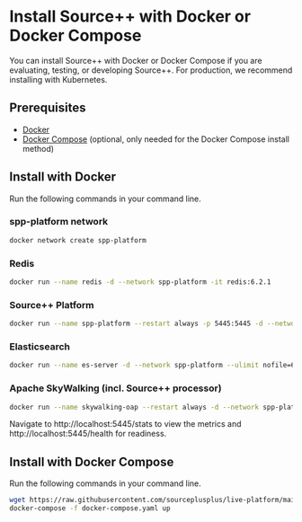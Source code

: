 # Install Source++ with Docker or Docker Compose

You can install Source++ with Docker or Docker Compose if you are evaluating, testing, or developing Source++.
For production, we recommend installing with Kubernetes.

## Prerequisites

- [Docker](https://docs.docker.com/install)
- [Docker Compose](https://docs.docker.com/compose/install) (optional, only needed for the Docker Compose install method)

## Install with Docker

Run the following commands in your command line.

### spp-platform network

```bash
docker network create spp-platform
```

### Redis
```bash
docker run --name redis -d --network spp-platform -it redis:6.2.1
```

### Source++ Platform
```bash
docker run --name spp-platform --restart always -p 5445:5445 -d --network spp-platform -e SPP_CLUSTER_URL=localhost -e SPP_CLUSTER_NAME=docker -e SPP_REDIS_HOST=redis -e SPP_SKYWALKING_HOST=skywalking -e SPP_DISABLE_TLS=true -e SPP_DISABLE_JWT=true -it sourceplusplus/spp-platform:0.1.19
```

### Elasticsearch

```bash
docker run --name es-server -d --network spp-platform --ulimit nofile=65536:65536 -e "node.name=node-1" -e "cluster.name=es-skywalking" -e "network.host=0.0.0.0" -e "path.logs=logs" -e "path.data=data" -it blacktop/elasticsearch:7.0.0
```

### Apache SkyWalking (incl. Source++ processor)
```bash
docker run --name skywalking-oap --restart always -d --network spp-platform -e SW_STORAGE=elasticsearch -e SW_STORAGE_ES_CLUSTER_NODES=es-server:9200 -e SPP_PLATFORM_HOST=spp-platform -e SPP_PLATFORM_PORT=5460 -e SPP_DISABLE_TLS=true -it sourceplusplus/spp-oap-server:0.1.19
```

Navigate to http://localhost:5445/stats to view the metrics and http://localhost:5445/health for readiness.

## Install with Docker Compose

Run the following commands in your command line.

```bash
wget https://raw.githubusercontent.com/sourceplusplus/live-platform/main/docker/docker-compose.yml
docker-compose -f docker-compose.yaml up
```
